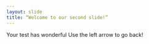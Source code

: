 ```yaml
---
layout: slide
title: “Welcome to our second slide!”
---
```

Your test has wonderful
Use the left arrow to go back!
